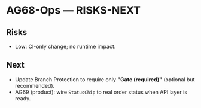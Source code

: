 # AG68-Ops — RISKS-NEXT
## Risks
- Low: CI-only change; no runtime impact.
## Next
- Update Branch Protection to require only **"Gate (required)"** (optional but recommended).
- AG69 (product): wire `StatusChip` to real order status when API layer is ready.
